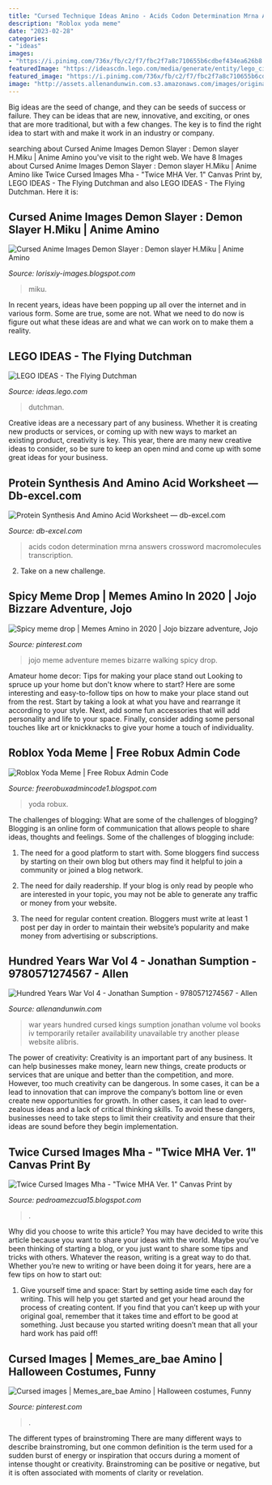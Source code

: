 ```yaml
---
title: "Cursed Technique Ideas Amino - Acids Codon Determination Mrna Answers Crossword Macromolecules Transcription"
description: "Roblox yoda meme"
date: "2023-02-28"
categories:
- "ideas"
images:
- "https://i.pinimg.com/736x/fb/c2/f7/fbc2f7a8c710655b6cdbef434ea626b8.jpg"
featuredImage: "https://ideascdn.lego.com/media/generate/entity/lego_ci/project/2188f2a8-afb7-40cf-b2a1-079399ac95bf/1/resize:1600:900/legacy"
featured_image: "https://i.pinimg.com/736x/fb/c2/f7/fbc2f7a8c710655b6cdbef434ea626b8.jpg"
image: "http://assets.allenandunwin.com.s3.amazonaws.com/images/original/9780571274567.jpg"
---
```



Big ideas are the seed of change, and they can be seeds of success or failure. They can be ideas that are new, innovative, and exciting, or ones that are more traditional, but with a few changes. The key is to find the right idea to start with and make it work in an industry or company.

	

		
searching about Cursed Anime Images Demon Slayer : Demon slayer H.Miku | Anime Amino you've visit to the right web. We have 8 Images about Cursed Anime Images Demon Slayer : Demon slayer H.Miku | Anime Amino like Twice Cursed Images Mha - &quot;Twice MHA Ver. 1&quot; Canvas Print by, LEGO IDEAS - The Flying Dutchman and also LEGO IDEAS - The Flying Dutchman. Here it is:
		
    
## Cursed Anime Images Demon Slayer : Demon Slayer H.Miku | Anime Amino

<img loading=lazy src="https://lh6.googleusercontent.com/proxy/834kjPDS7sbr1PCVxSMPFxD8xDt1vyWd-w9nDerxYO0WVg3Hru-eRCXQCV3nNF7J2N6hxcRt9NQBDb50EsKTpNIi8gM4m__7PuShL3dhdfb99PDV7cmR55yzByYBjw5E=w1200-h630-p-k-no-nu" onerror="this.onerror=null;this.src='https://tse2.mm.bing.net/th?id=OIP.qVoKee1VY9D2c3WLFEXmigHaGR&amp;pid=15.1';" alt="Cursed Anime Images Demon Slayer : Demon slayer H.Miku | Anime Amino">

_Source: lorisxiy-images.blogspot.com_

>miku. 

	

In recent years, ideas have been popping up all over the internet and in various form. Some are true, some are not. What we need to do now is figure out what these ideas are and what we can work on to make them a reality.

    
## LEGO IDEAS - The Flying Dutchman

<img loading=lazy src="https://ideascdn.lego.com/media/generate/entity/lego_ci/project/2188f2a8-afb7-40cf-b2a1-079399ac95bf/1/resize:1600:900/legacy" onerror="this.onerror=null;this.src='https://tse4.mm.bing.net/th?id=OIP.kon38Hjc8tHX5eFZDlXmiQHaEK&amp;pid=15.1';" alt="LEGO IDEAS - The Flying Dutchman">

_Source: ideas.lego.com_

>dutchman. 

	

Creative ideas are a necessary part of any business. Whether it is creating new products or services, or coming up with new ways to market an existing product, creativity is key. This year, there are many new creative ideas to consider, so be sure to keep an open mind and come up with some great ideas for your business.

    
## Protein Synthesis And Amino Acid Worksheet — Db-excel.com

<img loading=lazy src="https://db-excel.com/wp-content/uploads/2019/09/worksheet-determination-of-protein-amino-acids-from-m-1-768x994.png" onerror="this.onerror=null;this.src='https://tse2.mm.bing.net/th?id=OIP.Tup3NmZZtSyKqNkEHFQE8AHaJl&amp;pid=15.1';" alt="Protein Synthesis And Amino Acid Worksheet — db-excel.com">

_Source: db-excel.com_

>acids codon determination mrna answers crossword macromolecules transcription. 

	

2. Take on a new challenge.

    
## Spicy Meme Drop | Memes Amino In 2020 | Jojo Bizzare Adventure, Jojo

<img loading=lazy src="https://i.pinimg.com/736x/10/5e/13/105e131b60a9b957e6f2a441c961fcaf.jpg" onerror="this.onerror=null;this.src='https://tse4.mm.bing.net/th?id=OIP.w-kgeCX1Nf4taODArmhdRQHaJc&amp;pid=15.1';" alt="Spicy meme drop | Memes Amino in 2020 | Jojo bizzare adventure, Jojo">

_Source: pinterest.com_

>jojo meme adventure memes bizarre walking spicy drop. 

	

Amateur home decor: Tips for making your place stand out
Looking to spruce up your home but don't know where to start? Here are some interesting and easy-to-follow tips on how to make your place stand out from the rest. Start by taking a look at what you have and rearrange it according to your style. Next, add some fun accessories that will add personality and life to your space. Finally, consider adding some personal touches like art or knickknacks to give your home a touch of individuality.

    
## Roblox Yoda Meme | Free Robux Admin Code

<img loading=lazy src="https://i.kym-cdn.com/photos/images/original/001/460/485/553.jpg" onerror="this.onerror=null;this.src='https://tse1.mm.bing.net/th?id=OIP.k5bBaZTXkzO7HIOG3E_4OAHaF2&amp;pid=15.1';" alt="Roblox Yoda Meme | Free Robux Admin Code">

_Source: freerobuxadmincode1.blogspot.com_

>yoda robux. 

	

The challenges of blogging: What are some of the challenges of blogging?
Blogging is an online form of communication that allows people to share ideas, thoughts and feelings. Some of the challenges of blogging include:
1. The need for a good platform to start with. Some bloggers find success by starting on their own blog but others may find it helpful to join a community or joined a blog network.

2. The need for daily readership. If your blog is only read by people who are interested in your topic, you may not be able to generate any traffic or money from your website.

3. The need for regular content creation. Bloggers must write at least 1 post per day in order to maintain their website’s popularity and make money from advertising or subscriptions.

    
## Hundred Years War Vol 4 - Jonathan Sumption - 9780571274567 - Allen

<img loading=lazy src="http://assets.allenandunwin.com.s3.amazonaws.com/images/original/9780571274567.jpg" onerror="this.onerror=null;this.src='https://tse2.mm.bing.net/th?id=OIP.HVNT7hX_uGGqkqVJxI0Q0gHaLX&amp;pid=15.1';" alt="Hundred Years War Vol 4 - Jonathan Sumption - 9780571274567 - Allen">

_Source: allenandunwin.com_

>war years hundred cursed kings sumption jonathan volume vol books iv temporarily retailer availability unavailable try another please website alibris. 

	

The power of creativity:
Creativity is an important part of any business. It can help businesses make money, learn new things, create products or services that are unique and better than the competition, and more. However, too much creativity can be dangerous. In some cases, it can be a lead to innovation that can improve the company’s bottom line or even create new opportunities for growth. In other cases, it can lead to over-zealous ideas and a lack of critical thinking skills. To avoid these dangers, businesses need to take steps to limit their creativity and ensure that their ideas are sound before they begin implementation.

    
## Twice Cursed Images Mha - &quot;Twice MHA Ver. 1&quot; Canvas Print By

<img loading=lazy src="https://lh5.googleusercontent.com/proxy/eZmyZzRbZcyHMWMaUM176spPWDidHuFiCIUly1gV-aA9_uwWTSi2JRS4rE8inIFaE06BGwvyDB-ysPzLAHtDRYV82tAjBCpYxPEwRmDa8ZYFLxfzPWjezucnlaU0c-zqrelUgrOKbERe28RnUtBZVFy_Zw=w1200-h630-p-k-no-nu" onerror="this.onerror=null;this.src='https://tse1.mm.bing.net/th?id=OIP.ZLCIeRNC93MpVLhytnrC8gAAAA&amp;pid=15.1';" alt="Twice Cursed Images Mha - &quot;Twice MHA Ver. 1&quot; Canvas Print by">

_Source: pedroamezcua15.blogspot.com_

>. 

	

Why did you choose to write this article?
You may have decided to write this article because you want to share your ideas with the world. Maybe you’ve been thinking of starting a blog, or you just want to share some tips and tricks with others. Whatever the reason, writing is a great way to do that. Whether you’re new to writing or have been doing it for years, here are a few tips on how to start out:
1. Give yourself time and space: Start by setting aside time each day for writing. This will help you get started and get your head around the process of creating content. If you find that you can’t keep up with your original goal, remember that it takes time and effort to be good at something. Just because you started writing doesn’t mean that all your hard work has paid off!


    
## Cursed Images | Memes_are_bae Amino | Halloween Costumes, Funny

<img loading=lazy src="https://i.pinimg.com/736x/fb/c2/f7/fbc2f7a8c710655b6cdbef434ea626b8.jpg" onerror="this.onerror=null;this.src='https://tse1.mm.bing.net/th?id=OIP.1-_Mr8xzNbibC4qDbqDo-wHaI9&amp;pid=15.1';" alt="Cursed images | Memes_are_bae Amino | Halloween costumes, Funny">

_Source: pinterest.com_

>. 

	

The different types of brainstroming
There are many different ways to describe brainstroming, but one common definition is the term used for a sudden burst of energy or inspiration that occurs during a moment of intense thought or creativity. Brainstroming can be positive or negative, but it is often associated with moments of clarity or revelation.

